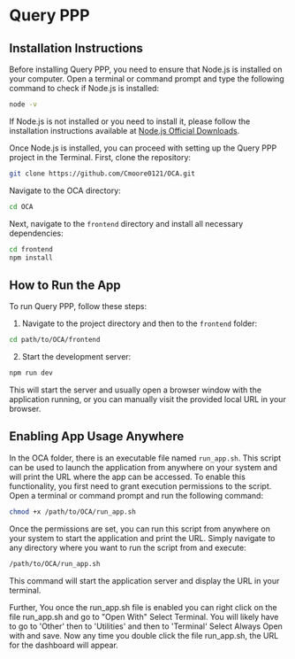 # Query PPP

## Installation Instructions

Before installing Query PPP, you need to ensure that Node.js is installed on your computer. Open a terminal or command prompt and type the following command to check if Node.js is installed:

```bash
node -v
```

If Node.js is not installed or you need to install it, please follow the installation instructions available at [Node.js Official Downloads](https://nodejs.org/en/download/).

Once Node.js is installed, you can proceed with setting up the Query PPP project in the Terminal. First, clone the repository:

```bash
git clone https://github.com/Cmoore0121/OCA.git
```

Navigate to the OCA directory:

```bash
cd OCA
```

Next, navigate to the `frontend` directory and install all necessary dependencies:

```bash
cd frontend
npm install
```

## How to Run the App

To run Query PPP, follow these steps:

1. Navigate to the project directory and then to the `frontend` folder:

```bash
cd path/to/OCA/frontend
```

2. Start the development server:

```bash
npm run dev
```

This will start the server and usually open a browser window with the application running, or you can manually visit the provided local URL in your browser.

## Enabling App Usage Anywhere

In the OCA folder, there is an executable file named `run_app.sh`. This script can be used to launch the application from anywhere on your system and will print the URL where the app can be accessed. To enable this functionality, you first need to grant execution permissions to the script. Open a terminal or command prompt and run the following command:

```bash
chmod +x /path/to/OCA/run_app.sh
```

Once the permissions are set, you can run this script from anywhere on your system to start the application and print the URL. Simply navigate to any directory where you want to run the script from and execute:

```bash
/path/to/OCA/run_app.sh
```
This command will start the application server and display the URL in your terminal.

Further, You once the run_app.sh file is enabled you can right click on the file run_app.sh and go to "Open With" 
Select Terminal. You will likely have to go to 'Other' then to 'Utilities' and then to 'Terminal'
Select Always Open with and save. 
Now any time you double click the file run_app.sh, the URL for the dashboard will appear.

